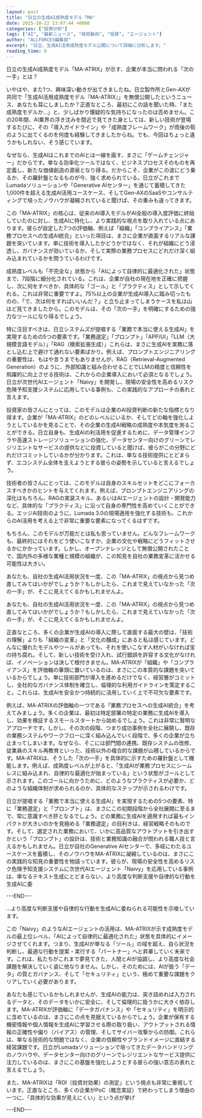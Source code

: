 ```yaml
---
layout: post
title: "日立の生成AI成熟度モデル「MA"
date: 2025-10-22 13:07:44 +0000
categories: ["投資分析"]
tags: ["AI", "最新ニュース", "技術動向", "投資", "エージェント"]
author: "ALLFORCES編集部"
excerpt: "日立、生成AI活用成熟度モデル公開について詳細に分析します。"
reading_time: 8
---
```


日立の生成AI成熟度モデル「MA-ATRIX」が示す、企業が本当に問われる「次の一手」とは？

いやはや、また1つ、興味深い動きが出てきましたね。日立製作所とGen-AXが共同で「生成AI活用成熟度モデル『MA-ATRIX』」を無償公開したというニュース、あなたも耳にしましたか？正直なところ、最初にこの話を聞いた時、「また成熟度モデルか…」と、少しばかり懐疑的な気持ちになったのは否めません。この20年間、AI業界の浮き沈みを間近で見てきた身としては、新しい技術が登場するたびに、その「導入ガイドライン」や「成熟度フレームワーク」が雨後の筍のように出てくるのを何度も経験してきましたからね。でも、今回はちょっと違うかもしれない、そう感じています。

なぜなら、生成AIはこれまでのAIとは一線を画す、まさに「ゲームチェンジャー」だからです。単なる効率化ツールではなく、ビジネスプロセスそのものを再定義し、新たな価値創造の源泉となり得る。だからこそ、企業がこの波にどう乗るか、その羅針盤となるものが今、強く求められている。日立がこれまでLumadaソリューションや「Generative AIセンター」を通じて蓄積してきた1,000件を超える生成AI活用ユースケース、そしてGen-AXのSaaSやコンサルティングで培ったノウハウが凝縮されていると聞けば、その重みも違ってきます。

この「MA-ATRIX」の核心は、従来のAI導入モデルがAI全般の導入度評価に終始していたのに対し、生成AIに特化し、より実践的な視点を取り入れている点にあります。彼らが設定した7つの評価軸、例えば「組織」「コンプライアンス」「業務プロセスへの生成AI統合」といった項目は、まさに企業が直面するリアルな課題を突いています。単に技術を導入したかどうかではなく、それが組織にどう浸透し、ガバナンスが効いているか、そして実際の業務プロセスにどれだけ深く組み込まれているかを問うているわけです。

成熟度レベルも「不完全な」状態から「AIによって自律的に最適化された」状態まで、7段階に細分化されている。これは、企業が自社の現在地を正確に把握し、次に何をすべきか、具体的な「ゴール」と「プラクティス」として示してくれる。これは非常に重要ですよ。75%以上の企業が生成AI導入に踏み切ったものの、「で、次は何をすればいいんだ？」と立ち止まってしまうケースを私は山ほど見てきましたから。このモデルは、その「次の一手」を明確にするための強力なツールになり得るでしょう。

特に注目すべきは、日立システムズが提唱する「業務で本当に使える生成AI」を実現するための5つの要素です。「業務選定」「プロンプト」「APP/UI」「LLM（大規模言語モデル）」「RAG（検索拡張生成）」これらは、まさに生成AIを実務に落とし込む上で避けて通れない要素ばかり。例えば、プロンプトエンジニアリングの重要性は、もはや言うまでもありませんが、RAG（Retrieval-Augmented Generation）のように、外部知識と組み合わせることでLLMの精度と信頼性を飛躍的に向上させる技術は、これからの企業導入において必須となるでしょう。日立が次世代AIエージェント「Naivy」を開発し、現場の安全性を高めるリスク危険予知支援システムに応用している事例も、この実践的なアプローチの表れと言えます。

投資家の皆さんにとっては、このモデルは企業のAI投資判断の新たな指標となり得ます。企業が「MA-ATRIX」のどのレベルにいるか、そしてどの軸を強化しようとしているかを見ることで、その企業の生成AI戦略の成熟度や本気度を測ることができる。日立自身も、生成AIの利活用を促進するために、データ管理インフラや高速ストレージソリューションの強化、データセンター向けのグリーンでレジリエントなサービスの提供などに投資していると聞けば、彼らがこの分野にどれだけコミットしているかが分かります。これは、単なる技術提供にとどまらず、エコシステム全体を支えようとする彼らの姿勢を示していると言えるでしょう。

技術者の皆さんにとっては、このモデルは自身のスキルセットをどこにフォーカスすべきかのヒントを与えてくれます。例えば、プロンプトエンジニアリングの深化はもちろん、RAGの実装スキル、あるいはAIエージェントの設計・開発能力など、具体的な「プラクティス」に沿って自身の専門性を高めていくことができる。エッジAI技術のように、Lumada 3.0の現場適用を強化する技術も、これからのAI活用を考える上で非常に重要な要素になってくるはずです。

もちろん、このモデルが万能だとは私も思っていません。どんなフレームワークも、最終的にはそれをどう使いこなすか、企業の文化や戦略にどうフィットさせるかにかかっています。しかし、オープンナレッジとして無償公開されたことで、国内外の多様な業種と規模の組織が、この知見を自社の業務変革に活かせる可能性は大きい。

あなたも、自社の生成AI活用状況を一度、この「MA-ATRIX」の視点から見つめ直してみてはいかがでしょうか？もしかしたら、これまで見えていなかった「次の一手」が、そこに見えてくるかもしれませんよ。

あなたも、自社の生成AI活用状況を一度、この「MA-ATRIX」の視点から見つめ直してみてはいかがでしょうか？もしかしたら、これまで見えていなかった「次の一手」が、そこに見えてくるかもしれませんよ。

正直なところ、多くの企業が生成AIの導入に際して直面する最大の壁は、「技術の理解」よりも「組織の変革」と「文化の醸成」にあると私は感じています。どんなに優れたモデルやツールがあっても、それを使いこなす人材がいなければ宝の持ち腐れ。そして、新しい技術を受け入れ、試行錯誤を許容する文化がなければ、イノベーションは決して根付きません。MA-ATRIXが「組織」や「コンプライアンス」を評価軸の筆頭に置いているのは、まさにこの本質的な課題を突いているからでしょう。単に技術部門が導入を進めるだけでなく、経営層がコミットし、全社的なガバナンス体制を確立し、倫理的な利用ガイドラインを策定すること。これらは、生成AIを安全かつ持続的に活用していく上で不可欠な要素です。

例えば、MA-ATRIXの評価軸の一つである「業務プロセスへの生成AI統合」を考えてみましょう。多くの企業は、最初は特定部署の特定の業務に生成AIを導入し、効果を検証するスモールスタートから始めるでしょう。これは非常に賢明なアプローチです。しかし、その次の段階、つまり成功事例を全社に展開し、既存の業務システムやワークフローに深く組み込んでいく段階で、多くの企業が立ち止まってしまいます。なぜなら、そこには部門間の連携、既存システムの改修、従業員のスキル再教育といった、技術以外の複合的な課題が山積しているからです。MA-ATRIXは、そうした「次の一手」を具体的に示すための羅針盤として機能します。例えば、成熟度レベルが上がると、「生成AIが業務プロセスにシームレスに組み込まれ、自律的な最適化が始まっている」という状態がゴールとして示されます。このゴールに向かうために、どのようなプラクティスが必要か、どのような組織体制が求められるのか、具体的なステップが示されるわけです。

日立が提唱する「業務で本当に使える生成AI」を実現するための5つの要素、特に「業務選定」と「プロンプト」は、まさにこの初期段階から全社展開に至るまで、常に意識すべき肝となるでしょう。どの業務に生成AIを適用すれば最もインパクトが大きいのかを見極める「業務選定」の目利きは、経営戦略そのものです。そして、選定された業務において、いかに高品質なアウトプットを引き出すかという「プロンプト」の設計は、技術と業務知識の融合が問われる職人技と言えるかもしれません。日立が自社のGenerative AIセンターで、多岐にわたるユースケースを蓄積し、そのノウハウをMA-ATRIXに凝縮しているのは、まさにこの実践的な知見の重要性を物語っています。彼らが、現場の安全性を高めるリスク危険予知支援システムに次世代AIエージェント「Naivy」を応用している事例は、単なるテキスト生成にとどまらない、より高度な判断支援や自律的な行動を生成AIに委

---END---

…より高度な判断支援や自律的な行動を生成AIに委ねられる可能性を示唆しています。

この「Naivy」のようなAIエージェントの活用は、MA-ATRIXが示す成熟度モデルの最上位レベル、「AIによって自律的に最適化された」状態を具体的にイメージさせてくれます。つまり、生成AIが単なる「ツール」の域を超え、自ら状況を判断し、最適な行動を提案・実行する「パートナー」へと昇華していく未来です。これは、私たちがこれまで夢見てきた、人間とAIが協調し、より高度な社会課題を解決していく姿に他なりません。しかし、そのためには、AIが扱う「データ」の質とガバナンス、そして「セキュリティ」という、極めて重要な課題をクリアしていく必要があります。

あなたも感じているかもしれませんが、生成AIの能力は、突き詰めれば入力されるデータと、そのデータをいかに安全に、そして倫理的に扱うかに大きく依存します。MA-ATRIXが評価軸に「データガバナンス」や「セキュリティ」を明示的に含めているのは、まさにこの点を見据えているからでしょう。企業が保有する機密情報や個人情報を生成AIに学習させる際の取り扱い、アウトプットされる情報の正確性や偏り（バイアス）の管理、そしてサイバー攻撃からの防御。これらは、単なる技術的な問題ではなく、企業の信頼性やブランドイメージに直結する経営課題です。日立がLumadaソリューションで培ってきたデータハンドリングのノウハウや、データセンター向けのグリーンでレジリエントなサービス提供に注力しているのは、まさにこの基盤を強化しようとする彼らの強い意志の表れと言えるでしょう。

また、MA-ATRIXは「ROI（投資対効果）の測定」という視点も非常に重視しています。正直なところ、多くの企業がPoC（概念実証）で終わってしまう理由の一つに、「具体的な効果が見えにくい」という点が挙げ

---END---